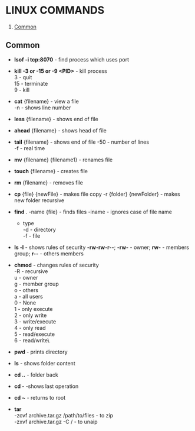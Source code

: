 # LINUX COMMANDS

1. [Common](#common)


## Common
- **lsof -i tcp:8070** - find process which uses port 
- **kill -3 or -15 or -9 \<PID>** - kill process\
    3 - quit\
    15 - terminate\
    9 - kill

 - **cat** {filename} - view a file\
    -n - shows line number
 - **less** {filename} - shows end of file
 - **ahead** {filename} - shows head of file
 - **tail** {filename} - shows end of file
    -50 - number of lines\
    -f - real time
 - **mv** {filename} {filename1} - renames file
 - **touch** {filename} - creates file
 - **rm** {filename} - removes file
 - **cp** {file} {newFile} - makes file copy 
    -r {folder} {newFolder} - makes new folder recursive
 - **find** . -name {file} - finds files
    -iname - ignores case of file name
    - type\
        -d - directory\
        -f - file
 - **ls -l** - shows rules of security
    **-rw-rw-r--**;   **-rw-** - owner; **rw-** - members group; **r--** - others members
 - **chmod** - changes rules of security\
   -R - recursive\
    u - owner\
    g - member group\
    o - others\
    a - all users\
    0 - None\
    1 - only execute\
    2 - only write\
    3 - write/execute\
    4 - only read\
    5 - read/execute\
    6 - read/write\
 - **pwd** - prints directory
 - **ls** - shows folder content
 - **cd ..** - folder back
 - **cd -** -shows last operation
 - **cd ~** - returns to root
- **tar**\
  -zcvf archive.tar.gz /path/to/files - to zip\
  -zxvf archive.tar.gz -C / - to unaip
